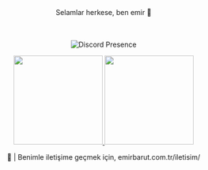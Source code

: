 <center> Selamlar herkese, ben emir 👋<center>
  
  <br></br>
![Discord Presence](https://lanyard.cnrad.dev/api/983416509000974376)<br>

<p align="center">
<a href="https://github.com/febarut">
  <img height="180em" src="https://github-readme-stats-eight-theta.vercel.app/api?username=febarut&show_icons=true&theme=algolia&include_all_commits=true&count_private=true"/>
  <img height="180em" src="https://github-readme-stats-eight-theta.vercel.app/api/top-langs/?username=febarut&layout=compact&langs_count=8&theme=algolia&include_all_commits=true&count_private=true"/>
</a>
</p>



<center>🌱 | Benimle iletişime geçmek için, emirbarut.com.tr/iletisim/</center>
  
<!--
**febarut/febarut** is a ✨ _special_ ✨ repository because its `README.md` (this file) appears on your GitHub profile.

Here are some ideas to get you started:

- 🔭 I’m currently working on ...
- 🌱 I’m currently learning ...
- 👯 I’m looking to collaborate on ...
- 🤔 I’m looking for help with ...
- 💬 Ask me about ...
- 📫 How to reach me: ...
- 😄 Pronouns: ...
- ⚡ Fun fact: ...
-->

